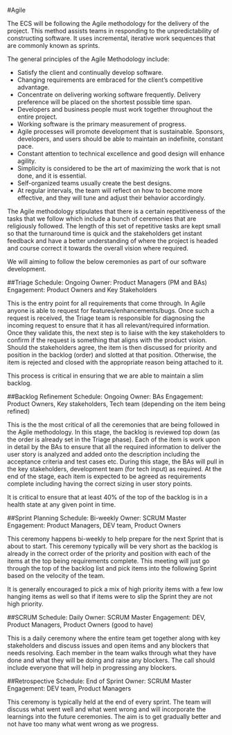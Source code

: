 #Agile

The ECS will be following the Agile methodology for the delivery of the project. This method assists teams in responding to the unpredictability of constructing software. It uses incremental, iterative work sequences that are commonly known as sprints.

The general principles of the Agile Methodology include:

- Satisfy the client and continually develop software.
- Changing requirements are embraced for the client’s competitive advantage.
- Concentrate on delivering working software frequently. Delivery preference will be placed on the shortest possible time span.
- Developers and business people must work together throughout the entire project.
- Working software is the primary measurement of progress.
- Agile processes will promote development that is sustainable. Sponsors, developers, and users should be able to maintain an indefinite, constant pace.
- Constant attention to technical excellence and good design will enhance agility.
- Simplicity is considered to be the art of maximizing the work that is not done, and it is essential.
- Self-organized teams usually create the best designs.
- At regular intervals, the team will reflect on how to become more effective, and they will tune and adjust their behavior accordingly.

The Agile methodology stipulates that there is a certain repetitiveness of the tasks that we follow which include a bunch of ceremonies that are religiously followed. The length of this set of repetitive tasks are kept small so that the turnaround time is quick and the stakeholders get instant feedback and have a better understanding of where the project is headed and course correct it towards the overall vision where required.

We will aiming to follow the below ceremonies as part of our software development.

##Triage
Schedule: Ongoing
Owner: Product Managers (PM and BAs)
Engagement: Product Owners and Key Stakeholders

This is the entry point for all requirements that come through. In Agile anyone is able to request for features/enhancements/bugs. Once such a request is received, the Triage team is responsible for diagnosing the incoming request to ensure that it has all relevant/required information. Once they validate this, the next step is to liaise with the key stakeholders to confirm if the request is something that aligns with the product vision. Should the stakeholders agree, the item is then discussed for priority and position in the backlog (order) and slotted at that position. Otherwise, the item is rejected and closed with the appropriate reason being attached to it.

This process is critical in ensuring that we are able to maintain a slim backlog.

##Backlog Refinement
Schedule: Ongoing
Owner: BAs
Engagement: Product Owners, Key stakeholders, Tech team (depending on the item being refined)

This is the the most critical of all the ceremonies that are being followed in the Agile methodology. In this stage, the backlog is reviewed top down (as the order is already set in the Triage phase). Each of the item is work upon in detail by the BAs to ensure that all the required information to deliver the user story is analyzed and added onto the description including the acceptance criteria and test cases etc. During this stage, the BAs will pull in the key stakeholders, development team (for tech input) as required. At the end of the stage, each item is expected to be agreed as requirements complete including having the correct sizing in user story points.

It is critical to ensure that at least 40% of the top of the backlog is in a health state at any given point in time.

##Sprint Planning
Schedule: Bi-weekly
Owner: SCRUM Master
Engagement: Product Managers, DEV team, Product Owners

This ceremony happens bi-weekly to help prepare for the next Sprint that is about to start. This ceremony typically will be very short as the backlog is already in the correct order of the priority and position with each of the items at the top being requirements complete. This meeting will just go through the top of the backlog list and pick items into the following Sprint based on the velocity of the team.

It is generally encouraged to pick a mix of high priority items with a few low hanging items as well so that if items were to slip the Sprint they are not high priority.

##SCRUM
Schedule: Daily
Owner: SCRUM Master
Engagement: DEV, Product Managers, Product Owners (good to have)

This is a daily ceremony where the entire team get together along with key stakeholders and discuss issues and open items and any blockers that needs resolving. Each member in the team walks through what they have done and what they will be doing and raise any blockers. The call should include everyone that will help in progressing any blockers.

##Retrospective
Schedule: End of Sprint
Owner: SCRUM Master
Engagement: DEV team, Product Managers

This ceremony is typically held at the end of every sprint. The team will discuss what went well and what went wrong and will incorporate the learnings into the future ceremonies. The aim is to get gradually better and not have too many what went wrong as we progress.
